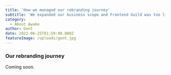 ```yaml
---
title: 'How we managed our rebranding journey'
subtitle: 'We expanded our business scope and Frontend Guild was too limiting.'
category:
  - About Awake
author: Gent
date: 2022-06-25T01:59:00.000Z
featureImage: /uploads/gent.jpg
---
```


### Our rebranding journey

Coming soon. 


 